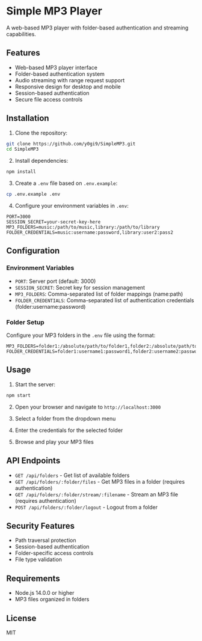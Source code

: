 # Simple MP3 Player

A web-based MP3 player with folder-based authentication and streaming capabilities.

## Features

- Web-based MP3 player interface
- Folder-based authentication system
- Audio streaming with range request support
- Responsive design for desktop and mobile
- Session-based authentication
- Secure file access controls

## Installation

1. Clone the repository:
```bash
git clone https://github.com/y0gi9/SimpleMP3.git
cd SimpleMP3
```

2. Install dependencies:
```bash
npm install
```

3. Create a `.env` file based on `.env.example`:
```bash
cp .env.example .env
```

4. Configure your environment variables in `.env`:
```
PORT=3000
SESSION_SECRET=your-secret-key-here
MP3_FOLDERS=music:/path/to/music,library:/path/to/library
FOLDER_CREDENTIALS=music:username:password,library:user2:pass2
```

## Configuration

### Environment Variables

- `PORT`: Server port (default: 3000)
- `SESSION_SECRET`: Secret key for session management
- `MP3_FOLDERS`: Comma-separated list of folder mappings (name:path)
- `FOLDER_CREDENTIALS`: Comma-separated list of authentication credentials (folder:username:password)

### Folder Setup

Configure your MP3 folders in the `.env` file using the format:
```
MP3_FOLDERS=folder1:/absolute/path/to/folder1,folder2:/absolute/path/to/folder2
FOLDER_CREDENTIALS=folder1:username1:password1,folder2:username2:password2
```

## Usage

1. Start the server:
```bash
npm start
```

2. Open your browser and navigate to `http://localhost:3000`

3. Select a folder from the dropdown menu

4. Enter the credentials for the selected folder

5. Browse and play your MP3 files

## API Endpoints

- `GET /api/folders` - Get list of available folders
- `GET /api/folders/:folder/files` - Get MP3 files in a folder (requires authentication)
- `GET /api/folders/:folder/stream/:filename` - Stream an MP3 file (requires authentication)
- `POST /api/folders/:folder/logout` - Logout from a folder

## Security Features

- Path traversal protection
- Session-based authentication
- Folder-specific access controls
- File type validation

## Requirements

- Node.js 14.0.0 or higher
- MP3 files organized in folders

## License

MIT